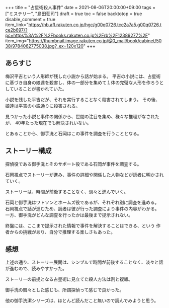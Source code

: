 +++
title = "占星術殺人事件"
date = 2021-08-06T20:00:00+09:00
tags = ["ミステリー", "島田荘司"]
draft = true
toc = false
backtotop = true
disable_comment = true
item_link="https://hb.afl.rakuten.co.jp/hgc/g00q0726.tce2a7a5.g00q0726.tce2b697/?pc=https%3A%2F%2Fbooks.rakuten.co.jp%2Frb%2F12389277%2F"
item_img="https://thumbnail.image.rakuten.co.jp/@0_mall/book/cabinet/5038/9784062775038.jpg?_ex=120x120"
+++


## あらすじ
梅沢平吉という人形師が残した小説から話が始まる。
平吉の小説には、占星術に基づき自身の娘達を殺害し、体の一部分を集めて１体の完璧な人形を作ろうとしていることが書かれていた。

小説を残した平吉だが、それを実行することなく殺害されてしまう。
その後、娘達は平吉の小説通りに殺害される。

見つかった小説と事件の関係から、世間の注目を集め、様々な推理がなされたが、
40年たった現在でも解決されいない。

とあることから、御手洗と石岡はこの事件を調査を行うこととなる。

## ストーリー構成
探偵役である御手洗とそのサポート役である石岡が事件を調査する。

石岡視点でストーリーが進み、事件の詳細や関係した人物などが読者に明かされていく。

ストーリーは、時間が前後することなく、淡々と進んでいく。

石岡と御手洗はワトソンとホームズ役であるが、それぞれ別に調査を進める。
石岡視点で話が進むため、読者は彼が行った調査により事件の内容がわかる。
一方、御手洗がどんな調査を行ったかは最後まで提示されない。

終盤には、ここまで提示された情報で事件を解決することはできる、という
作者からの挑戦があり、自分で推理する楽しさもあった。


## 感想
上述の通り、ストーリー展開は、シンプルで時間が前後することなく、淡々と話が進むので、読みやすかった。

ストーリーの前提となる占星術に見立てた殺人方法は割と複雑。

御手洗の飄々とした感じも、所謂探偵って感じで良かった。

他の御手洗潔シリーズは、ほとんど読んだこと無いので読んでみようと思う。
